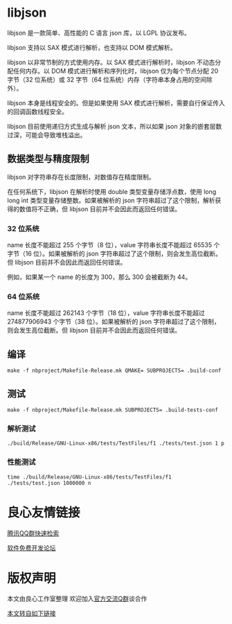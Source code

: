 # libjson

libjson 是一款简单、高性能的 C 语言 json 库，以 LGPL 协议发布。

libjson 支持以 SAX 模式进行解析，也支持以 DOM 模式解析。

libjson 以非常节制的方式使用内存。以 SAX 模式进行解析时，libjson 不动态分配任何内存。以 DOM 模式进行解析和序列化时，libjson 仅为每个节点分配 20 字节（32 位系统）或 32 字节（64 位系统）内存（字符串本身占用的空间除外）。

libjson 本身是线程安全的。但是如果使用 SAX 模式进行解析，需要自行保证传入的回调函数线程安全。

libjson 目前使用递归方式生成与解析 json 文本，所以如果 json 对象的嵌套层数过深，可能会导致堆栈溢出。

## 数据类型与精度限制

libjson 对字符串存在长度限制，对数值存在精度限制。

在任何系统下，libjson 在解析时使用 double 类型变量存储浮点数，使用 long long int 类型变量存储整数。如果被解析的 json 字符串超过了这个限制，解析获得的数值将不正确，但 libjson 目前并不会因此而返回任何错误。

### 32 位系统
name 长度不能超过 255 个字节（8 位），value 字符串长度不能超过 65535 个字节（16 位）。如果被解析的 json 字符串超过了这个限制，则会发生高位截断。但 libjson 目前并不会因此而返回任何错误。

例如，如果某一个 name 的长度为 300，那么 300 会被截断为 44。

### 64 位系统
name 长度不能超过 262143 个字节（18 位），value 字符串长度不能超过 274877906943 个字节（38 位）。如果被解析的 json 字符串超过了这个限制，则会发生高位截断。但 libjson 目前并不会因此而返回任何错误。

## 编译

```
make -f nbproject/Makefile-Release.mk QMAKE= SUBPROJECTS= .build-conf
```

## 测试

```
make -f nbproject/Makefile-Release.mk SUBPROJECTS= .build-tests-conf
```

### 解析测试

```
./build/Release/GNU-Linux-x86/tests/TestFiles/f1 ./tests/test.json 1 p
```

### 性能测试

```
time ./build/Release/GNU-Linux-x86/tests/TestFiles/f1 ./tests/test.json 1000000 n
```



 # 良心友情链接

[腾讯QQ群快速检索](http://u.720life.cn/s/8cf73f7c)

[软件免费开发论坛](http://u.720life.cn/s/bbb01dc0)

# 版权声明 

本文由良心工作室整理 欢迎加入[官方交流Q群](https://u.720life.cn/s/f2316816)谈合作

[本文转自如下链接](http://u.720life.cn/g/2e71d0f0a5c601172267ba20d3a43c6eaf64497d59eb2adbf8473fe2eef265a0440b9b267fa29bed2b07665f31eb97667a78be8e92361267117b86c167cd6bf3)